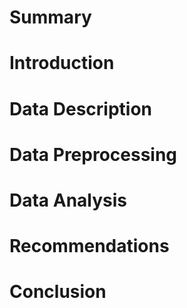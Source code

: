 # Summary
# Introduction
# Data Description
# Data Preprocessing
# Data Analysis
# Recommendations
# Conclusion
